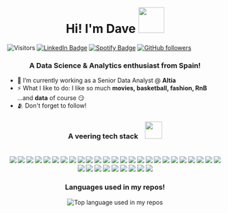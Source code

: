 <!---
dserantes/dserantes is a ✨ special ✨ repository because its `README.md` (this file) appears on your GitHub profile.
You can click the Preview link to take a look at your changes.
--->

<h1 align="center">Hi! I'm Dave <img height="60" src="https://media2.giphy.com/media/Vf3ZKdillTMOOaOho0/giphy.gif?cid=ecf05e47azq7eumwras0or67fvsjihh48bx7aw8n76rr5wu5&rid=giphy.gif&ct=s"></h1>

![Visitors](https://api.visitorbadge.io/api/visitors?path=https%3A%2F%2Fgithub.com%2Fdserantes&label=visitors&countColor=%23263759) <a href="https://www.linkedin.com/in/davidserantes/"><img src="https://img.shields.io/badge/-@dserantes-0077B5?style=flat-square&amp;labelColor=0077B5&amp;logo=LinkedIn&amp;link=https://www.linkedin.com/in/davidserantes/" alt="LinkedIn Badge"></a> <a href="https://open.spotify.com/user/11139141236"><img src="https://img.shields.io/badge/-@dave-1ED760?style=flat-square&amp;labelColor=fff&amp;logo=Spotify&amp;link=https://open.spotify.com/user/11139141236" alt="Spotify Badge"></a> [![GitHub followers](https://img.shields.io/github/followers/dserantes?label=Follow&style=social)](https://github.com/dserantes/?tab=follow)


<h3 align="center">A Data Science & Analytics enthusiast from Spain!</h3>

- 🔭 I’m currently working as a Senior Data Analyst @ **Altia**
- ⚡ What I like to do: I like so much **movies, basketball, fashion, RnB** ...and **data** of course 😏
- 🫂 Don't forget to follow! &ensp;

<h3 align="center">A veering tech stack &ensp; <img height="40" src="https://media.giphy.com/media/gjxYwnMG7Mocmc75DM/giphy.gif"</h3>
<br>
<br/>

![](https://img.shields.io/badge/Tableau-E97627?style=for-the-badge&logo=Tableau&logoColor=white) ![](https://img.shields.io/badge/Kaggle-20BEFF?style=for-the-badge&logo=Kaggle&logoColor=white) ![](https://img.shields.io/badge/Google_Cloud-4285F4?style=for-the-badge&logo=google-cloud&logoColor=white) ![](	https://img.shields.io/badge/microsoft%20azure-0089D6?style=for-the-badge&logo=microsoft-azure&logoColor=white) ![](https://img.shields.io/badge/Nextcloud-0082C9?style=for-the-badge&logo=Nextcloud&logoColor=white) ![](https://img.shields.io/badge/MySQL-005C84?style=for-the-badge&logo=mysql&logoColor=white) ![](https://img.shields.io/badge/Edx-193A3E?style=for-the-badge&logo=edx&logoColor=white) ![](https://img.shields.io/badge/Dataiku-2AB1AC?style=for-the-badge&logo=dataiku&logoColor=white) ![](https://img.shields.io/badge/Docker-2CA5E0?style=for-the-badge&logo=docker&logoColor=white) ![](https://img.shields.io/badge/Jupyter-F37626.svg?&style=for-the-badge&logo=Jupyter&logoColor=white) ![](https://img.shields.io/badge/Laravel-FF2D20?style=for-the-badge&logo=laravel&logoColor=white) ![](https://img.shields.io/badge/Microsoft-666666?style=for-the-badge&logo=microsoft&logoColor=white) ![](https://img.shields.io/badge/PowerBI-F2C811?style=for-the-badge&logo=Power%20BI&logoColor=white) ![](https://img.shields.io/badge/R-276DC3?style=for-the-badge&logo=r&logoColor=white) ![](https://img.shields.io/badge/Swagger-85EA2D?style=for-the-badge&logo=Swagger&logoColor=white) ![](https://img.shields.io/badge/Microsoft_Teams-6264A7?style=for-the-badge&logo=microsoft-teams&logoColor=white) ![](https://img.shields.io/badge/Zoom-2D8CFF?style=for-the-badge&logo=zoom&logoColor=white) ![](https://img.shields.io/badge/Eclipse-2C2255?style=for-the-badge&logo=eclipse&logoColor=white) ![](https://img.shields.io/badge/PyCharm-000000.svg?&style=for-the-badge&logo=PyCharm&logoColor=white) ![](https://img.shields.io/badge/C-00599C?style=for-the-badge&logo=c&logoColor=white) ![](https://img.shields.io/badge/Numpy-777BB4?style=for-the-badge&logo=numpy&logoColor=white) ![](https://img.shields.io/badge/Pandas-2C2D72?style=for-the-badge&logo=pandas&logoColor=white) ![](https://img.shields.io/badge/PLSQL-F80000?style=for-the-badge&logo=oracle&logoColor=black) ![](https://img.shields.io/badge/Python-FFD43B?style=for-the-badge&logo=python&logoColor=blue) ![](https://img.shields.io/badge/scikit_learn-F7931E?style=for-the-badge&logo=scikit-learn&logoColor=white) ![](https://img.shields.io/badge/SciPy-654FF0?style=for-the-badge&logo=SciPy&logoColor=white) ![](https://img.shields.io/badge/Microsoft_Excel-217346?style=for-the-badge&logo=microsoft-excel&logoColor=white) ![](https://img.shields.io/badge/Jira-0052CC?style=for-the-badge&logo=Jira&logoColor=white) ![](https://img.shields.io/badge/Bitbucket-0747a6?style=for-the-badge&logo=bitbucket&logoColor=white) ![](https://img.shields.io/badge/GIT-E44C30?style=for-the-badge&logo=git&logoColor=white) ![](https://img.shields.io/badge/VirtualBox-21416b?style=for-the-badge&logo=VirtualBox&logoColor=white) ![](https://img.shields.io/badge/Linux-FCC624?style=for-the-badge&logo=linux&logoColor=black) ![](https://img.shields.io/badge/Visual_Studio-5C2D91?style=for-the-badge&logo=visual%20studio&logoColor=white) ![](https://img.shields.io/badge/Miro-F7C922?style=for-the-badge&logo=Miro&logoColor=050036)

<h3 align="center">Languages used in my repos!</h3>

<div align="center">
  <img width="" src="https://github-readme-stats.vercel.app/api/top-langs/?username=dserantes&layout=compact&hide_title=1&card_width=300" alt="Top language used in my repos" />
  <br />
  
</div>
